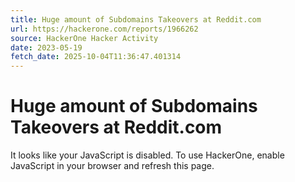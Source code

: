 ```yaml
---
title: Huge amount of Subdomains Takeovers at Reddit.com
url: https://hackerone.com/reports/1966262
source: HackerOne Hacker Activity
date: 2023-05-19
fetch_date: 2025-10-04T11:36:47.401314
---
```


# Huge amount of Subdomains Takeovers at Reddit.com

It looks like your JavaScript is disabled. To use HackerOne, enable JavaScript in your browser and refresh this page.